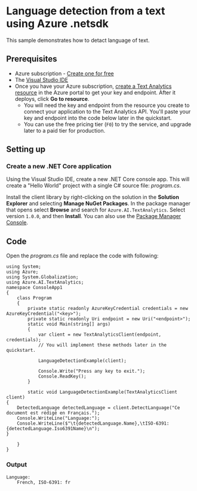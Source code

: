 # Language detection from a text using Azure .netsdk
This sample demonstrates how to detact language of text. 

## Prerequisites

-   Azure subscription -  [Create one for free](https://azure.microsoft.com/free/)
-   The  [Visual Studio IDE](https://visualstudio.microsoft.com/vs/)
-   Once you have your Azure subscription,  [create a Text Analytics resource](https://ms.portal.azure.com/#create/Microsoft.CognitiveServicesTextAnalytics "Create a Text Analytics resource") in the Azure portal to get your key and endpoint. After it deploys, click  **Go to resource**.
    -   You will need the key and endpoint from the resource you create to connect your application to the Text Analytics API. You'll paste your key and endpoint into the code below later in the quickstart.
    -   You can use the free pricing tier (`F0`) to try the service, and upgrade later to a paid tier for production.

## Setting up

### Create a new .NET Core application

Using the Visual Studio IDE, create a new .NET Core console app. This will create a "Hello World" project with a single C# source file:  _program.cs_.

Install the client library by right-clicking on the solution in the **Solution Explorer** and selecting **Manage NuGet Packages**. In the package manager that opens select **Browse** and search for `Azure.AI.TextAnalytics`. Select version `1.0.0`, and then **Install**. You can also use the [Package Manager Console](https://docs.microsoft.com/en-us/nuget/consume-packages/install-use-packages-powershell#find-and-install-a-package).

## Code
Open the _program.cs_ file and replace the code with following:

```
using System;
using Azure;
using System.Globalization;
using Azure.AI.TextAnalytics;
namespace ConsoleApp1
{
	class Program
	{
		private static readonly AzureKeyCredential credentials = new AzureKeyCredential("<key>");
		private static readonly Uri endpoint = new Uri("<endpoint>");
		static void Main(string[] args)
		{
			var client = new TextAnalyticsClient(endpoint, credentials);
			// You will implement these methods later in the quickstart.

			LanguageDetectionExample(client);

			Console.Write("Press any key to exit.");
			Console.ReadKey();
		}
    
		static void LanguageDetectionExample(TextAnalyticsClient client)
{
    DetectedLanguage detectedLanguage = client.DetectLanguage("Ce document est rédigé en Français.");
    Console.WriteLine("Language:");
    Console.WriteLine($"\t{detectedLanguage.Name},\tISO-6391: {detectedLanguage.Iso6391Name}\n");
}

	}
}

```
### Output

```
Language:
    French, ISO-6391: fr
    
```

##

